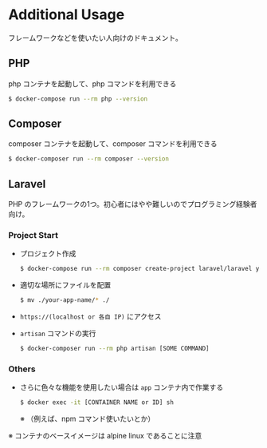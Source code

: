 # Additional Usage

フレームワークなどを使いたい人向けのドキュメント。

## PHP

php コンテナを起動して、php コマンドを利用できる
```bash
$ docker-compose run --rm php --version
```
    
## Composer

composer コンテナを起動して、composer コマンドを利用できる
```bash
$ docker-composer run --rm composer --version
```

## Laravel

PHP のフレームワークの1つ。初心者にはやや難しいのでプログラミング経験者向け。

### Project Start
* プロジェクト作成
    ```bash
    $ docker-compose run --rm composer create-project laravel/laravel your-app-name
    ```

* 適切な場所にファイルを配置
    ```bash
    $ mv ./your-app-name/* ./
    ```
* `https://(localhost or 各自 IP)` にアクセス

* `artisan` コマンドの実行
    ```bash
    $ docker-composer run --rm php artisan [SOME COMMAND]
    ```
    
### Others

* さらに色々な機能を使用したい場合は `app` コンテナ内で作業する
    ```bash
    $ docker exec -it [CONTAINER NAME or ID] sh
    ```
    ※ （例えば、npm コマンド使いたいとか）

※ コンテナのベースイメージは alpine linux であることに注意